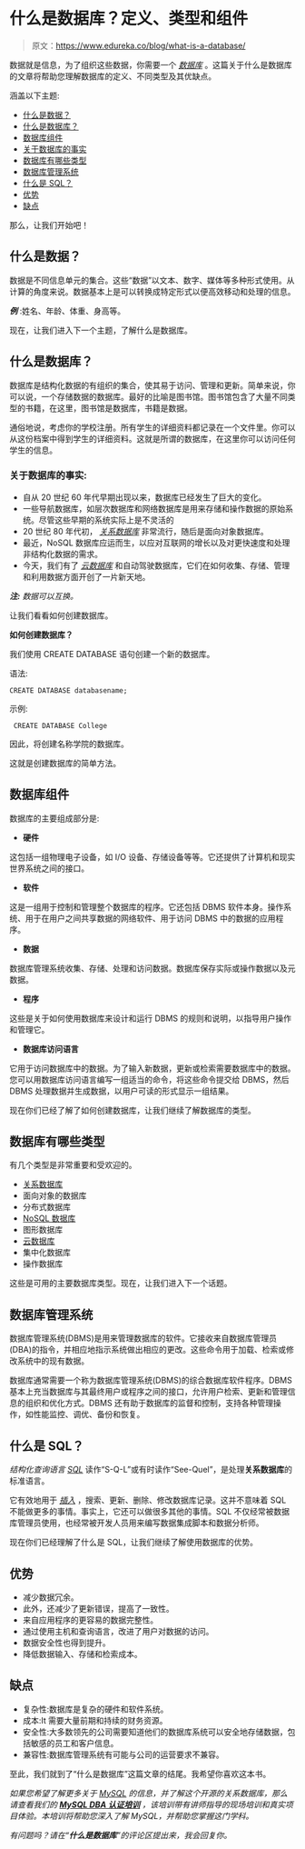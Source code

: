 # 什么是数据库？定义、类型和组件

> 原文：<https://www.edureka.co/blog/what-is-a-database/>

数据就是信息，为了组织这些数据，你需要一个 *[数据库](https://www.edureka.co/blog/what-is-mysql/)* 。这篇关于什么是数据库的文章将帮助您理解数据库的定义、不同类型及其优缺点。

涵盖以下主题:

*   [什么是数据？](#What_is_Data?)
*   [什么是数据库？](#Database)
*   [数据库组件](#Database_Components)
*   [关于数据库的事实](#Facts_about_Database)
*   [数据库有哪些类型](#Types_of_Databases)
*   [数据库管理系统](#Database_Management_System_(DBMS))
*   [什么是 SQL？](#What_is_SQL?)
*   [优势](#Advantages_of_Database)
*   [缺点](#Disadvantages_of_Database)

那么，让我们开始吧！

## **什么是数据？**

数据是不同信息单元的集合。这些“数据”以文本、数字、媒体等多种形式使用。从计算的角度来说。数据基本上是可以转换成特定形式以便高效移动和处理的信息。

***例*** :姓名、年龄、体重、身高等。

现在，让我们进入下一个主题，了解什么是数据库。

## **什么是数据库？**

数据库是结构化数据的有组织的集合，使其易于访问、管理和更新。简单来说，你可以说，一个存储数据的数据库。最好的比喻是图书馆。图书馆包含了大量不同类型的书籍，在这里，图书馆是数据库，书籍是数据。

通俗地说，考虑你的学校注册。所有学生的详细资料都记录在一个文件里。你可以从这份档案中得到学生的详细资料。这就是所谓的数据库，在这里你可以访问任何学生的信息。

### **关于数据库的事实:**

*   自从 20 世纪 60 年代早期出现以来，数据库已经发生了巨大的变化。
*   一些导航数据库，如层次数据库和网络数据库是用来存储和操作数据的原始系统。尽管这些早期的系统实际上是不灵活的
*   20 世纪 80 年代初， *[关系数据库](https://www.edureka.co/blog/rds-aws-tutorial/)* 非常流行，随后是面向对象数据库。
*   最近，NoSQL 数据库应运而生，以应对互联网的增长以及对更快速度和处理非结构化数据的需求。
*   今天，我们有了 *[云数据库](https://www.edureka.co/blog/amazon-dynamodb-tutorial)* 和自动驾驶数据库，它们在如何收集、存储、管理和利用数据方面开创了一片新天地。

***注:*** *数据可以互换。*

让我们看看如何创建数据库。

**如何创建数据库？**

我们使用 CREATE DATABASE 语句创建一个新的数据库。

语法:

```
CREATE DATABASE databasename;
```

示例:

```
 CREATE DATABASE College
```

因此，将创建名称学院的数据库。

这就是创建数据库的简单方法。

## **数据库组件**

数据库的主要组成部分是:

*   **硬件**

这包括一组物理电子设备，如 I/O 设备、存储设备等等。它还提供了计算机和现实世界系统之间的接口。

*   **软件**

这是一组用于控制和管理整个数据库的程序。它还包括 DBMS 软件本身。操作系统、用于在用户之间共享数据的网络软件、用于访问 DBMS 中的数据的应用程序。

*   **数据**

数据库管理系统收集、存储、处理和访问数据。数据库保存实际或操作数据以及元数据。

*   **程序**

这些是关于如何使用数据库来设计和运行 DBMS 的规则和说明，以指导用户操作和管理它。

*   **数据库访问语言**

它用于访问数据库中的数据。为了输入新数据，更新或检索需要数据库中的数据。您可以用数据库访问语言编写一组适当的命令，将这些命令提交给 DBMS，然后 DBMS 处理数据并生成数据，以用户可读的形式显示一组结果。

现在你们已经了解了如何创建数据库，让我们继续了解数据库的类型。

## **数据库有哪些类型**

有几个类型是非常重要和受欢迎的。

*   [关系数据库](https://www.edureka.co/blog/rds-aws-tutorial/)
*   面向对象的数据库
*   分布式数据库
*   [NoSQL 数据库](https://www.edureka.co/blog/introduction-to-nosql-database/)
*   图形数据库
*   [云数据库](https://www.edureka.co/blog/amazon-dynamodb-tutorial)
*   集中化数据库
*   操作数据库

这些是可用的主要数据库类型。现在，让我们进入下一个话题。

## **数据库管理系统**

数据库管理系统(DBMS)是用来管理数据库的软件。它接收来自数据库管理员(DBA)的指令，并相应地指示系统做出相应的更改。这些命令用于加载、检索或修改系统中的现有数据。

数据库通常需要一个称为数据库管理系统(DBMS)的综合数据库软件程序。DBMS 基本上充当数据库与其最终用户或程序之间的接口，允许用户检索、更新和管理信息的组织和优化方式。DBMS 还有助于数据库的监督和控制，支持各种管理操作，如性能监控、调优、备份和恢复。

## **什么是 SQL？**

*结构化查询语言* *[SQL](https://www.edureka.co/blog/what-is-sql/)* 读作“S-Q-L”或有时读作“See-Quel”，是处理**关系数据库**的标准语言。

它有效地用于 *[插入](https://www.edureka.co/blog/insert-query-sql/)* ，搜索、更新、删除、修改数据库记录。这并不意味着 SQL 不能做更多的事情。事实上，它还可以做很多其他的事情。SQL 不仅经常被数据库管理员使用，也经常被开发人员用来编写数据集成脚本和数据分析师。

现在你们已经理解了什么是 SQL，让我们继续了解使用数据库的优势。

## **优势**

*   减少数据冗余。
*   此外，还减少了更新错误，提高了一致性。
*   来自应用程序的更容易的数据完整性。
*   通过使用主机和查询语言，改进了用户对数据的访问。
*   数据安全性也得到提升。
*   降低数据输入、存储和检索成本。

## **缺点**

*   复杂性:数据库是复杂的硬件和软件系统。
*   成本:It 需要大量前期和持续的财务资源。
*   安全性:大多数领先的公司需要知道他们的数据库系统可以安全地存储数据，包括敏感的员工和客户信息。
*   兼容性:数据库管理系统有可能与公司的运营要求不兼容。

至此，我们就到了“什么是数据库”这篇文章的结尾。我希望你喜欢这本书。

*如果您希望了解更多关于 [MySQL](https://www.edureka.co/blog/what-is-mysql/) 的信息，并了解这个开源的关系数据库，那么请查看我们的 **[MySQL DBA 认证培训](https://www.edureka.co/databases-certification-courses)** ，该培训带有讲师指导的现场培训和真实项目体验。本培训将帮助您深入了解 MySQL，并帮助您掌握这门学科。*

*有问题吗？请在“**什么是数据库**”的评论区提出来，我会回复你。*